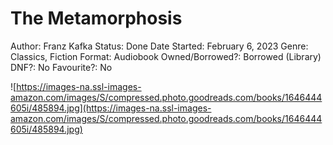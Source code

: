 # The Metamorphosis

Author: Franz Kafka
Status: Done
Date Started: February 6, 2023
Genre: Classics, Fiction
Format: Audiobook
Owned/Borrowed?: Borrowed (Library)
DNF?: No
Favourite?: No

![https://images-na.ssl-images-amazon.com/images/S/compressed.photo.goodreads.com/books/1646444605i/485894.jpg](https://images-na.ssl-images-amazon.com/images/S/compressed.photo.goodreads.com/books/1646444605i/485894.jpg)